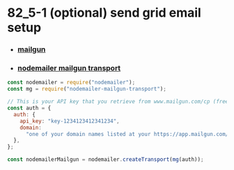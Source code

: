 # 82_5-1 (optional) send grid email setup

- ### [mailgun](https://www.mailgun.com/)

- ### [nodemailer mailgun transport](https://www.npmjs.com/package/nodemailer-mailgun-transport)

```js
const nodemailer = require("nodemailer");
const mg = require("nodemailer-mailgun-transport");

// This is your API key that you retrieve from www.mailgun.com/cp (free up to 10K monthly emails)
const auth = {
  auth: {
    api_key: "key-1234123412341234",
    domain:
      "one of your domain names listed at your https://app.mailgun.com/app/sending/domains",
  },
};

const nodemailerMailgun = nodemailer.createTransport(mg(auth));
```
